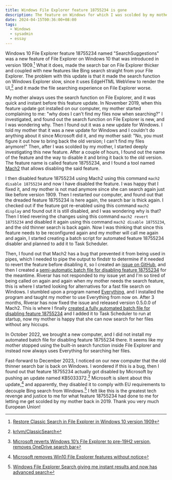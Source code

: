 ```yaml
---
title: Windows File Explorer feature 18755234 is gone
description: The feature on Windows for which I was scolded by my mother
date: 2024-04-15T00:36:00+08:00
tags:
  - Windows
  - sysadmin
  - essay
---
```

Windows 10 File Explorer feature 18755234 named "SearchSuggestions" was a new feature of File Explorer on Windows 10 that was introduced in version 1909.[^1] What it does, made the search bar on File Explorer thicker and coupled with new features like Bing search straight from your File Explorer. The problem with this update is that it made the search function on Windows Explorer slow, since it uses EdgeHTML WebView to render the UI,[^2] and it made the file searching experience on File Explorer worse.

My mother always uses the search function on File Explorer, and it was quick and instant before this feature update. In November 2019, when this feature update got installed on our computer, my mother started complaining to me: "why does I can't find my files now when searching?" I investigated, and found out the search function on File Explorer is new, and I was wondering why. Then I found out it was a new update for Windows. I told my mother that it was a new update for Windows and I couldn't do anything about it since Microsoft did it, and my mother said: "No, you must figure it out how to bring back the old version; I can't find my files anymore!" Then, after I was scolded by my mother, I started deeply investigating this new feature. After a couple of hours, I found out the name of the feature and the way to disable it and bring it back to the old version. The feature name is called feature 18755234, and I found a tool named [Mach2](https://github.com/riverar/mach2) that allows disabling the said feature.

I then disabled feature 18755234 using Mach2 using this command `mach2 disable 18755234` and now I have disabled the feature. I was happy that I fixed it, and my mother is not mad anymore since she can search again just like before version 1909. Then I restarted our computer, and found out that the dreaded feature 18755234 is here again, the search bar is thick again. I checked out if the feature got re-enabled using this command `mach2 display` and found out it is still disabled, and I was wondering why is that? Then I tried revering the changes using this command `mach2 revert 18755234` and disabled it again using this command `mach2 disable 18755234`, and the old thinner search is back again. Now I was thinking that since this feature needs to be reconfigured again and my mother will call me again and again, I started creating a batch script for automated feature 18755234 disabler and planned to add it to Task Scheduler.

Then, I found out that Mach2 has a bug that prevented it from being used in pipes, which I needed to pipe the output to findstr to determine if it needed to revert the feature before disabling it, so I created an [issue on GitHub](https://github.com/riverar/mach2/issues/20), and then I created a [semi-automatic batch file for disabling feature 18755234](https://github.com/AnimMouse/batch-files/blob/main/mach2%20New%20Search%20Disabler%20(feature%2018755234)/mach2%20New%20Search%20Disabler.cmd) for the meantime. Riverar has not responded to my issue yet and I'm so tired of being called on again and again when my mother needs the search feature, this is where I started looking for alternatives for a fast file search on Windows. I stumbled upon a program named [Everything](https://www.voidtools.com), and I installed the program and taught my mother to use Everything from now on. After 3 months, Riverar has now fixed the issue and released version 0.5.0.0 of Mach2. This is where I finally [created a fully automated batch file for disabling feature 18755234](https://github.com/AnimMouse/batch-files/blob/main/mach2%20New%20Search%20Disabler%20(feature%2018755234)/mach2%20New%20Search%20Auto%20Disabler.cmd) and I added it to Task Scheduler to run at startup, now my mother is happy that she can now search for her files without any hiccups.

In October 2022, we brought a new computer, and I did not install my automated batch file for disabling feature 18755234 there. It seems like my mother stopped using the built-in search function inside File Explorer and instead now always uses Everything for searching her files.

Fast-forward to December 2023, I noticed on our new computer that the old thinner search bar is back on Windows. I wondered if this is a bug, then I found out that feature 18755234 actually got disabled by Microsoft by pushing an update named KB5033372.[^3] Microsoft is silent about this update,[^4] and apparently, they disabled it to comply with EU requirements to decouple Bing search from Windows.[^5] I felt like this is the greatest tech revenge and justice to me for what feature 18755234 had done to me for letting me get scolded by my mother back in 2019. Thank you very much European Union!

[^1]: [Restore Classic Search in File Explorer in Windows 10 version 1909](https://winaero.com/restore-classic-search-in-file-explorer-in-windows-10-version-1909/)
[^2]: [krlvm/ClassicSearch](https://github.com/krlvm/ClassicSearch)
[^3]: [Microsoft reverts Windows 10’s File Explorer to pre-19H2 version, removes OneDrive search bar](https://www.windowslatest.com/2023/12/24/microsoft-reverts-windows-10s-file-explorer-to-pre-19h2-version-removes-onedrive-search-bar/)
[^4]: [Microsoft removes Win10 File Explorer features without notice](https://www.askwoody.com/newsletter/free-edition-microsoft-removes-win10-file-explorer-features-without-notice/)
[^5]: [Windows File Explorer Search giving me instant results and now has advanced search](https://answers.microsoft.com/en-us/windows/forum/all/windows-file-explorer-search-giving-me-instant/493686b9-d3ae-4e14-b95f-6bb27be909ee)